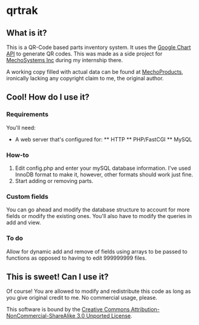 qrtrak
======

## What is it?

This is a QR-Code based parts inventory system. It uses the [Google Chart API](https://developers.google.com/chart/) to generate QR codes. This was made as a side project for [MechoSystems Inc](http://mechosystems.com) during my internship there. 

A working copy filled with actual data can be found at [MechoProducts](http://mechoproducts.com), ironically lacking any copyright claim to me, the original author. 

## Cool! How do I use it?

### Requirements

You'll need:

* A web server that's configured for:
** HTTP 
** PHP/FastCGI
** MySQL

### How-to

1. Edit config.php and enter your mySQL database information. I've used InnoDB format to make it, however, other formats should work just fine. 
2. Start adding or removing parts.

### Custom fields

You can go ahead and modify the database structure to account for more fields or modify the existing ones. You'll also have to modify the queries in add and view.

### To do

Allow for dynamic add and remove of fields using arrays to be passed to functions as opposed to having to edit 999999999 files. 

## This is sweet! Can I use it?

Of course! You are allowed to modify and redistribute this code as long as you give original credit to me. No commercial usage, please. 

This software is bound by the [Creative Commons Attribution-NonCommercial-ShareAlike 3.0 Unported License](http://creativecommons.org/licenses/by-nc-sa/3.0/).
